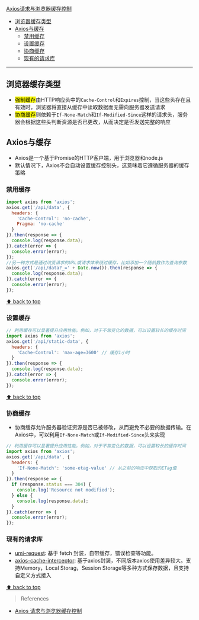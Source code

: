 [Axios请求与浏览器缓存控制](#top)

- [浏览器缓存类型](#浏览器缓存类型)
- [Axios与缓存](#axios与缓存)
  - [禁用缓存](#禁用缓存)
  - [设置缓存](#设置缓存)
  - [协商缓存](#协商缓存)
  - [现有的请求库](#现有的请求库)
 ---------------------------------------------------------------
 ## 浏览器缓存类型

- <mark>强制缓存</mark>由HTTP响应头中的`Cache-Control`和`Expires`控制，当这些头存在且有效时，浏览器将直接从缓存中读取数据而无需向服务器发送请求
- <mark>协商缓存</mark>则依赖于`If-None-Match`和`If-Modified-Since`这样的请求头，服务器会根据这些头判断资源是否已更改，从而决定是否发送完整的响应

## Axios与缓存

- Axios是一个基于Promise的HTTP客户端，用于浏览器和node.js
- 默认情况下，Axios不会自动设置缓存控制头，这意味着它遵循服务器的缓存策略

### 禁用缓存

```js
import axios from 'axios';
axios.get('/api/data', {
  headers: {
    'Cache-Control': 'no-cache',
    Pragma: 'no-cache'
  }
}).then(response => {
  console.log(response.data);
}).catch(error => {
  console.error(error);
});
//另一种方式是通过改变请求的URL或请求体来绕过缓存，比如添加一个随机数作为查询参数
axios.get('/api/data?_=' + Date.now()).then(response => {
  console.log(response.data);
}).catch(error => {
  console.error(error);
});
```

[⬆ back to top](#top)

### 设置缓存

```js
// 利用缓存可以显著提升应用性能。例如，对于不常变化的数据，可以设置较长的缓存时间
import axios from 'axios';
axios.get('/api/static-data', {
  headers: {
    'Cache-Control': 'max-age=3600' // 缓存1小时
  }
}).then(response => {
  console.log(response.data);
}).catch(error => {
  console.error(error);
});
```

[⬆ back to top](#top)

### 协商缓存

- 协商缓存允许服务器验证资源是否已被修改，从而避免不必要的数据传输。在Axios中，可以利用`If-None-Match`或`If-Modified-Since`头来实现

```js
// 利用缓存可以显著提升应用性能。例如，对于不常变化的数据，可以设置较长的缓存时间
import axios from 'axios';
axios.get('/api/data', {
  headers: {
    'If-None-Match': 'some-etag-value' // 从之前的响应中获取的ETag值
  }
}).then(response => {
  if (response.status === 304) {
    console.log('Resource not modified');
  } else {
    console.log(response.data);
  }
}).catch(error => {
  console.error(error);
});
```

### 现有的请求库

- [umi-request](https://github.com/umijs/umi-request/): 基于 fetch 封装，自带缓存，错误检查等功能。
- [axios-cache-interceptor](https://axios-cache-interceptor.js.org/guide): 基于axios封装，不同版本axios使用差异较大。支持Memory，Local Storag，Session Storage等多种方式保存数据，且支持自定义方式接入

[⬆ back to top](#top)

> References
- [Axios 请求与浏览器缓存控制](https://juejin.cn/post/7390414281668821046)

